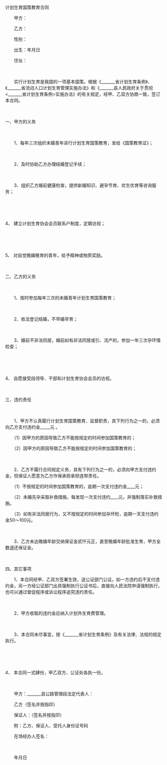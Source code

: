 



计划生育国策教育合同



 

　　甲方：　　

　　乙方：

　　性别：

　　出生：年月日

　　住址：

　　

　　实行计划生育是我国的一项基本国策。根据《_______省计划生育条例》、《_______省流动人口计划生育管理实施办法》和《_______县人民政府关于贯彻&lt;_______省计划生育条例&gt;实施办法》的有关规定，经甲、乙双方协商一致，签订本合同。

　　


 一、甲方的义务



　　

　　1、每年三次组织未婚青年进行计划生育国策教育，发给《国策教育证》；

　　

　　2、及时协助乙方办理结婚登记手续；

　　

　　3、组织乙方婚前健康检查，提供新婚知识、避孕节育、优生优育等咨询服务；

　　

　　

4、
建立计划生育协会会员联系户制度，定期访视；

　　

　　

5、
对自觉晚婚晚育的青年，给予精神或物质奖励。

　　


 二、乙方的义务



　　

　　1、按时参加每年三次的未婚青年计划生育国策教育；

　　

　　2、依法登记结婚，不早婚早育；

　　

　　3、婚前不非法同居，婚前如有非法同居或引、流产的，参加一年三次孕环情检查；

　　

　　

4、
自愿接受段领导、干部和计划生育协会会员的访视。

　　


 三、违约责任



　　

　　1、甲方不认真履行计划生育国策教育、监督职责，具下列行为之一的，必须向乙方支付违约金_____元 。

　　（1）因甲方的原因导致乙方不能按规定的时间参加国策教育的；

　　（2）因甲方的原因导致乙方不能按规定的时间参加国策教育的；

　　

　　2、乙方不履行合同规定义务，具有下列行为之一的，必须向甲方支付违约金，但保证人愿意为乙方作保承担承担连带责任。

　　（1）不按规定的时间参加国策教育的，逾期一次支付违约金____元；

　　（2）未婚先孕采取补救措施，每发现一次支付违约____元，并强制落实补救措施。

　　（3）如有非法同居行为，又不按规定的时间参加孕环检，逾期一天支付违约金50～100元。

　　

　　3、乙方未达晚婚年龄交纳保证金贰仟元正，直至晚婚年龄批准生育，甲方全数退还保证金。

　　


 四、其它事项



　　1、本合同经甲、乙双方签署生效，送公证部门公证。如一方违约后不支付违约金，另一方经公证部门出具强制执行公证书后，直接向人民法院申请强制执行，也可以通过督促程序或诉讼程序追究违约责任。

　　

　　2、甲方收取的违约金应纳入计划外生育费管理。

　　

　　3、本合同未尽事宜，按《_______省计划生育条例》及有关法律、法规的规定执行。

　　

　　

4、
本合同一式肆份，甲乙双方、公证处各执一份。　　

　　

　　甲方：_______县公路管理段法定代表人：

　　乙方（签名并按指印）

　　保证人：（签名并按指印）　　

　　附：乙方、保证人、受托人身份证号码

　　在场经办人签名：

　　

　　年月日